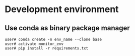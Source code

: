 # Development environment
## Use conda as binary package manager

```
user# conda create -n env_name --clone base
user# activate monitor_env
user# pip install -r requirements.txt
```
